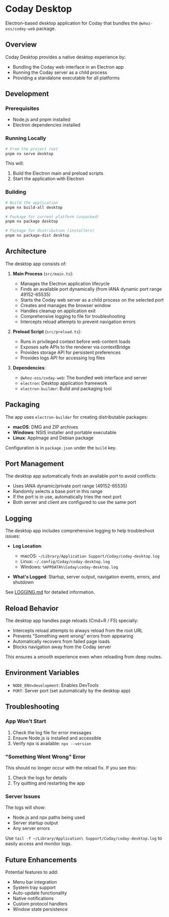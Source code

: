# Coday Desktop

Electron-based desktop application for Coday that bundles the `@whoz-oss/coday-web` package.

## Overview

Coday Desktop provides a native desktop experience by:
- Bundling the Coday web interface in an Electron app
- Running the Coday server as a child process
- Providing a standalone executable for all platforms

## Development

### Prerequisites

- Node.js and pnpm installed
- Electron dependencies installed

### Running Locally

```bash
# From the project root
pnpm nx serve desktop
```

This will:
1. Build the Electron main and preload scripts
2. Start the application with Electron

### Building

```bash
# Build the application
pnpm nx build-all desktop

# Package for current platform (unpacked)
pnpm nx package desktop

# Package for distribution (installers)
pnpm nx package-dist desktop
```

## Architecture

The desktop app consists of:

1. **Main Process** (`src/main.ts`):
   - Manages the Electron application lifecycle
   - Finds an available port dynamically (from IANA dynamic port range 49152-65535)
   - Starts the Coday web server as a child process on the selected port
   - Creates and manages the browser window
   - Handles cleanup on application exit
   - Comprehensive logging to file for troubleshooting
   - Intercepts reload attempts to prevent navigation errors

2. **Preload Script** (`src/preload.ts`):
   - Runs in privileged context before web content loads
   - Exposes safe APIs to the renderer via contextBridge
   - Provides storage API for persistent preferences
   - Provides logs API for accessing log files

3. **Dependencies**:
   - `@whoz-oss/coday-web`: The bundled web interface and server
   - `electron`: Desktop application framework
   - `electron-builder`: Build and packaging tool

## Packaging

The app uses `electron-builder` for creating distributable packages:

- **macOS**: DMG and ZIP archives
- **Windows**: NSIS installer and portable executable
- **Linux**: AppImage and Debian package

Configuration is in `package.json` under the `build` key.

## Port Management

The desktop app automatically finds an available port to avoid conflicts:
- Uses IANA dynamic/private port range (49152-65535)
- Randomly selects a base port in this range
- If the port is in use, automatically tries the next port
- Both server and client are configured to use the same port

## Logging

The desktop app includes comprehensive logging to help troubleshoot issues:

- **Log Location**:
  - macOS: `~/Library/Application Support/Coday/coday-desktop.log`
  - Linux: `~/.config/Coday/coday-desktop.log`
  - Windows: `%APPDATA%\Coday\coday-desktop.log`

- **What's Logged**: Startup, server output, navigation events, errors, and shutdown

See [LOGGING.md](./LOGGING.md) for detailed information.

## Reload Behavior

The desktop app handles page reloads (Cmd+R / F5) specially:
- Intercepts reload attempts to always reload from the root URL
- Prevents "Something went wrong" errors from appearing
- Automatically recovers from failed page loads
- Blocks navigation away from the Coday server

This ensures a smooth experience even when reloading from deep routes.

## Environment Variables

- `NODE_ENV=development`: Enables DevTools
- `PORT`: Server port (set automatically by the desktop app)

## Troubleshooting

### App Won't Start

1. Check the log file for error messages
2. Ensure Node.js is installed and accessible
3. Verify npx is available: `npx --version`

### "Something Went Wrong" Error

This should no longer occur with the reload fix. If you see this:
1. Check the logs for details
2. Try quitting and restarting the app

### Server Issues

The logs will show:
- Node.js and npx paths being used
- Server startup output
- Any server errors

Use `tail -f ~/Library/Application\ Support/Coday/coday-desktop.log` to easily access and monitor logs.

## Future Enhancements

Potential features to add:
- Menu bar integration
- System tray support
- Auto-update functionality
- Native notifications
- Custom protocol handlers
- Window state persistence
